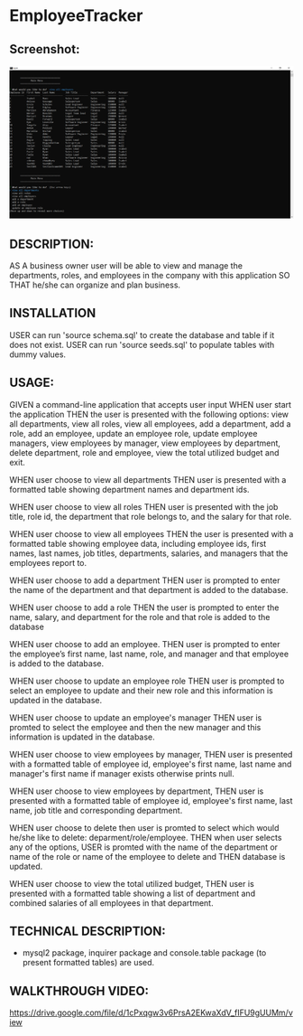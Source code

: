# EmployeeTracker


## Screenshot:
![](src/screenshot.png)

## DESCRIPTION: 
AS A business owner
user will be able to view and manage the departments, roles, and employees in the company with this application
SO THAT he/she can organize and plan business.

## INSTALLATION
USER can run 'source schema.sql' to create the database and table if it does not exist.
USER can run 'source seeds.sql' to populate tables with dummy values.

## USAGE:
GIVEN a command-line application that accepts user input
WHEN user start the application
THEN the user is presented with the following options: view all departments, view all roles, view all employees, add a department, add a role, add an employee, update an employee role, update employee managers, view employees by manager, view employees by department, delete department, role and employee, view the total utilized budget and exit.

WHEN user choose to view all departments
THEN user is presented with a formatted table showing department names and department ids.

WHEN user choose to view all roles
THEN user is presented with the job title, role id, the department that role belongs to, and the salary for that role.

WHEN user choose to view all employees
THEN the user is presented with a formatted table showing employee data, including employee ids, first names, last names, job titles, departments, salaries, and managers that the employees report to.

WHEN user choose to add a department
THEN user is prompted to enter the name of the department and that department is added to the database.

WHEN user choose to add a role
THEN the user is prompted to enter the name, salary, and department for the role and that role is added to the database

WHEN user choose to add an employee.
THEN user is prompted to enter the employee’s first name, last name, role, and manager and that employee is added to the database.

WHEN user choose to update an employee role
THEN user is prompted to select an employee to update and their new role and this information is updated in the database.

WHEN user choose to update an employee's manager
THEN user is promted to select the employee and then the new manager and this information is updated in the database.

WHEN user choose to view employees by manager,
THEN user is presented with a formatted table of employee id, employee's first name, last name and manager's first name if manager exists otherwise prints null.

WHEN user choose to view employees by department,
THEN user is presented with a formatted table of employee id, employee's first name, last name, job title and corresponding department.

WHEN user choose to delete then user is promted to select which would he/she like to delete: deparment/role/employee. 
THEN when user selects any of the options, USER is promted with the name of the department or name of the role or name of the employee to delete and THEN database is updated.

WHEN user choose to view the total utilized budget,
THEN user is presented with a formatted table showing a list of department and combined salaries of all employees in that department.

## TECHNICAL DESCRIPTION: 
- mysql2 package, inquirer package and console.table package (to present formatted tables) are used.

## WALKTHROUGH VIDEO:
https://drive.google.com/file/d/1cPxqgw3v6PrsA2EKwaXdV_fIFU9gUUMm/view